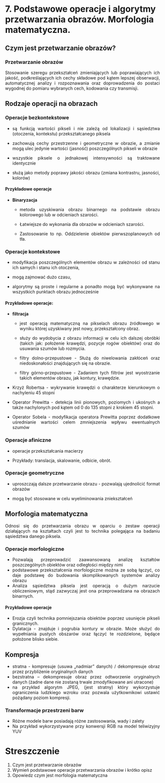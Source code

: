 # 7. Podstawowe operacje i algorytmy przetwarzania obrazów. Morfologia matematyczna.

<div align="justify">

## Czym jest przetwarzanie obrazów?
### Przetwarzanie obrazów 
Stosowanie szeregu przekształceń zmieniających lub poprawiających ich jakość, podkreślających ich cechy składowe pod kątem lepszej obserwacji, automatycznej analizy i rozpoznawania oraz doprowadzenia do postaci wygodnej do pomiaru wybranych cech, kodowania czy transmisji.

## Rodzaje operacji na obrazach 

### Operacje bezkontekstowe
- są funkcją wartości pikseli i nie zależą od lokalizacji i sąsiedztwa (otoczenia, kontekstu) przekształcanego piksela

- zachowują cechy przestrzenne i geometryczne w obrazie, a zmianie mogą ulec jedynie wartości (jasność) poszczególnych pikseli w obrazie

- wszystkie piksele o jednakowej intensywności są traktowane identycznie

- służą jako metody poprawy jakości obrazu (zmiana kontrastru, jasności, kolorów)

#### Przykładowe  operacje 
<!-- - **Segmentacja obrazów** 
    
    - Podział obrazu na części jednorodne pod względem pewnych własności
    
    - Obszarami są zbiory pikseli
    
    - Kryteria jednorodności obszarów to:
        
        - Poziom szarości,
        
        - Barwa,
        
        - Tekstura. --> 
    
- **Binaryzacja** 
    
    - metoda uzyskiwania obrazu binarnego na podstawie obrazu kolorowego lub w odcieniach szarości.
    
    - Łatwiejsze do wykonania dla obrazów w odcieniach szarości.
    
    - Zastosowanie to np. Oddzielenie obiektów pierwszoplanowych od tła.

### Operacje kontekstowe
- modyfikacja poszczególnych elementów obrazu w zależności od stanu ich samych i stanu ich otoczenia,

- mogą zajmować dużo czasu,

- algorytmy są proste i regularne a ponadto mogą być wykonywane na wszystkich punktach obrazu jednocześnie

#### Przykładowe operacje:

- **filtracja**
    
    - jest operacją matematyczną na pikselach obrazu źródłowego w wyniku której uzyskiwany jest nowy, przekształcony obraz.
    
    - służy do wydobycia z obrazu informacji w celu ich dalszej obróbki (takich jak: położenie krawędzi, pozycje rogów obiektów) oraz do usuwania szumów lub rozmycia.

    - filtry dolno-przepustowe - Służą do niwelowania zakłóceń oraz niedoskonałości znajdujących się na obrazie.

    - filtry górno-przepustowe  - Zadaniem tych filtrów jest wyostrzanie takich elementów obrazu, jak kontury, krawędzie. 
    
- Krzyż Robertsa - wykrywanie krawędzi o charakterze kierunkowym o nachyleniu 45 stopni

- Operator Prewitta - detekcja linii pionowych, poziomych i ukośnych a także nachylonych
pod kątem od 0 do 135 stopni z krokiem 45 stopni.

- Operator Sobela - modyfikacja operatora Prewitta poprzez dodatkowe uśrednianie wartości
celem zmniejszenia wpływu ewentualnych szumów

### Operacje afiniczne
- operacje przekształcania macierzy

- Przykłady: translacja, skalowanie, odbicie, obrót.

### Operacje geometryczne 
- uproszczają dalsze przetwarzanie obrazu - pozwalają ujednolicić format obrazów

- mogą być stosowane w celu wyeliminowania zniekształceń

## Morfologia matematyczna
Odnosi się do przetwarzania obrazu w oparciu o zestaw operacji działających na kształtach 
czyli jest to technika polegająca na badaniu sąsiedztwa danego piksela.

### Operacje morfologiczne
- Pozwalają przeprowadzić zaawansowaną analizę kształtów poszczególnych obiektów oraz odległości między nimi
- podstawowe przekształcenia morfologiczne można ze sobą łączyć, co daje podstawę do budowania skomplikowanych systemów analizy obrazu
- Analiza sąsiedztwa piksela jest operacją o dużym narzucie obliczeniowym, stąd zazwyczaj jest ona przeprowadzana na obrazach binarnych.

#### Przykładowe operacje
- Erozja czyli technika pomniejszania obiektów poprzez usunięcie pikseli granicznych.
- Dylatacja - znajduje i pogrubia kontury w obrazie. Może służyć do wypełniania pustych obszarów oraz łączyć te rozdzielone, będące położone blisko siebie. 

## Kompresja
- stratna - kompresuje (usuwa „nadmiar” danych) / dekompresuje obraz przez przybliżenie oryginalnych danych
- bezstratna – dekompresuje obraz  przez odtworzenie oryginalnych danych (żadne dane nie zostaną trwale zmodyfikowane ani utracone)
- na przykład algorytm JPEG, (jest stratny) który wykorzystuje ograniczenia ludzkiego wzroku oraz pozwala użytkownikowi ustawić pożądany poziom kompresji.

### Transformacje przestrzeni barw
- Różne modele barw posiadają różne zastosowania, wady i zalety
- Na przykład wykorzystywane przy konwersji  RGB na model teliwizyjny YUV

# Streszczenie
1. Czym jest przetwarzanie obrazów
2. Wymień podstawowe operacje przetwarzania obrazów i krótko opisz 
3. Opowiedz czym jest morfologia matematyczna 
</div>
